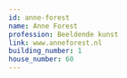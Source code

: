 ```yaml
---
id: anne-forest
name: Anne Forest
profession: Beeldende kunst
link: www.anneforest.nl
building_number: 1
house_number: 60
---
```


